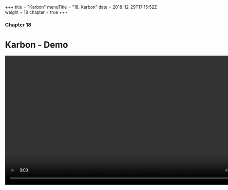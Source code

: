 +++
title = "Karbon"
menuTitle = "18. Karbon"
date = 2018-12-29T17:15:52Z
weight = 18
chapter = true
+++
### Chapter 18

# Karbon - Demo




<video id="x" poster="" width="850"  controls>
  <source src="Karbon.mp4" type="video/mp4">
</video>
